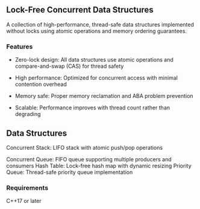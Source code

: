 ## Lock-Free Concurrent Data Structures
A collection of high-performance, thread-safe data structures implemented without locks using atomic operations and memory ordering guarantees.
### Features

- Zero-lock design: All data structures use atomic operations and compare-and-swap (CAS) for thread safety
- High performance: Optimized for concurrent access with minimal contention overhead

- Memory safe: Proper memory reclamation and ABA problem prevention

- Scalable: Performance improves with thread count rather than degrading

## Data Structures

Concurrent Stack: LIFO stack with atomic push/pop operations 

Concurrent Queue: FIFO queue supporting multiple producers and consumers
Hash Table: Lock-free hash map with dynamic resizing
Priority Queue: Thread-safe priority queue implementation

### Requirements

C++17 or later

